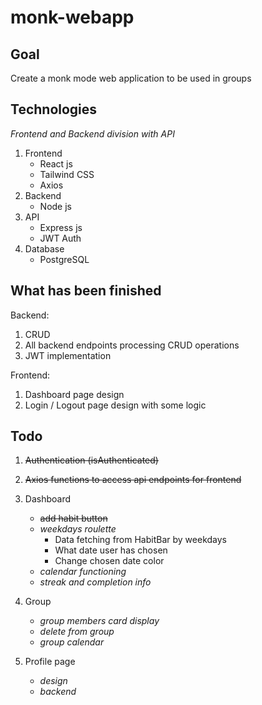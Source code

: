 # monk-webapp

## Goal

Create a monk mode web application to be used in groups

## Technologies

_Frontend and Backend division with API_

1. Frontend
   - React js
   - Tailwind CSS
   - Axios
2. Backend
   - Node js
3. API
   - Express js
   - JWT Auth
4. Database
   - PostgreSQL

## What has been finished

Backend:

1. CRUD
2. All backend endpoints processing CRUD operations
3. JWT implementation

Frontend:

1. Dashboard page design
2. Login / Logout page design with some logic

## Todo

1. ~~Authentication (isAuthenticated)~~
2. ~~Axios functions to access api endpoints for frontend~~

3. Dashboard

   - ~~add habit button~~
   - _weekdays roulette_
     - Data fetching from HabitBar by weekdays
     - What date user has chosen
     - Change chosen date color
   - _calendar functioning_
   - _streak and completion info_

4. Group

   - _group members card display_
   - _delete from group_
   - _group calendar_

5. Profile page
   - _design_
   - _backend_
